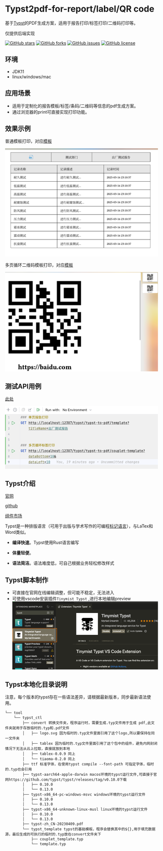 # Typst2pdf-for-report/label/QR code
基于[Typst](https://typst.app/)的PDF生成方案，适用于报告打印/标签打印/二维码打印等。

仅提供后端实现

[![GitHub stars](https://img.shields.io/github/stars/Grant-Vranes/typst2pdf-report-label-QrCode)](https://github.com/Grant-Vranes/typst2pdf-report-label-QrCode/stargazers)
[![GitHub forks](https://img.shields.io/github/forks/Grant-Vranes/typst2pdf-report-label-QrCode)](https://github.com/Grant-Vranes/typst2pdf-report-label-QrCode/network)
[![GitHub issues](https://img.shields.io/github/issues/Grant-Vranes/typst2pdf-report-label-QrCode)](https://github.com/Grant-Vranes/typst2pdf-report-label-QrCode/issues)
[![GitHub license](https://img.shields.io/github/license/Grant-Vranes/typst2pdf-report-label-QrCode)](https://github.com/Grant-Vranes/typst2pdf-report-label-QrCode/blob/main/LICENSE)

## 环境

- JDK11
- linux/windows/mac



## 应用场景

- 适用于定制化的报告模板/标签/条码/二维码等信息的pdf生成方案。
- 通过浏览器的print可直接实现打印功能。



## 效果示例

普通模板打印，对应[模板](./tool/typst_ctl/typst_template/template.typ)

![image-20250316232024292](./README.assets/image-20250316232024292.png) 

多页循环二维码模板打印，对应[模板](./tool/typst_ctl/typst_template/couplet_template.typ)

<img src="./README.assets/image-20250316231956905.png" alt="image-20250316231956905" style="zoom:50%;" /> 





## 测试API用例

[此处](./http_script/test.http)

![image-20250316233123616](./README.assets/image-20250316233123616.png)  





## Typst介绍

[官网](https://typst.app/)

[github](https://github.com/typst/typst)

[组件市场](https://typst.app/universe)

Typst是一种排版语言（可用于出版与学术写作的可编程[标记语言](https://so.csdn.net/so/search?q=标记语言&spm=1001.2101.3001.7020)），与LaTex和Word类似。

- **编译快速**。Typst使用Rust语言编写

- **体量轻便**。

- **语法简洁**。语法难度低，可自己根据业务轻松修改样式

  

## Typst脚本制作

- 可直接在官网在线编辑调整，但可能不稳定，无法进入
- 可使用vscode安装插件`Tinymist Typst` ,进行本地编辑preview
  ![image-20250317183419468](./README.assets/image-20250317183419468.png) 







## Typst本地化目录说明

注意，每个版本的typst存在一些语法差异，请根据最新版本，同步最新语法使用。

```
└── tool
    └── typst_ctl
        ├── convert 转换文件夹，程序运行时，需要生成.typ文件用于生成 pdf,此文件夹就用于存放临时的.typ和.pdf文件
        │   ├── logo.svg 因为临时的.typ文件里面引用了这个logo,所以要保持在同一文件夹
        │   ├── tablex 因为临时的.typ文件里面引用了这个包中的组件，避免内网封闭情况下无法从云上拉取，直接就放到本地
        │   ├── tablex-0.0.9 同上
        │   └── tiaoma-0.2.0 同上
        ├── ttf 标准字体，在使用typst compile --font-path 可指定字体，临时的.typ也会引用
        ├── typst-aarch64-apple-darwin macos环境的typst运行文件,可直接于官网https://github.com/typst/typst/releases/tag/v0.10.0下载
        │   ├── 0.10.0
        │   └── 0.13.0
        ├── typst-x86_64-pc-windows-msvc windows环境的typst运行文件
        │   ├── 0.10.0
        │   └── 0.13.0
        ├── typst-x86_64-unknown-linux-musl linux环境的typst运行文件
        │   ├── 0.10.0
        │   └── 0.13.0
        ├── typst-zh_CN-20230409.pdf
        └── typst_template typst的基础模板，程序会替换其中的${},用于填充数据源，最后生成的可执行的临时的.typ放在convert文件夹下
            ├── couplet_template.typ
            └── template.typ
```

